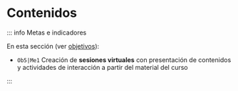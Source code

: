 # Contenidos

::: info Metas e indicadores

En esta sección (ver [objetivos](/proyecto/objetivos.md)):

- `Ob5|Me1` Creación de **sesiones virtuales** con presentación de contenidos y actividades de interacción a partir del material del curso

:::
